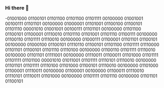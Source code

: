 ### Hi there 👋

-01001000 01100101 01101100 01101100 01101111 00100000 01001001 00100111 01101101 00100000 01000001 01101001 01100100 01100101 01101110 00001010 01001001 00100111 01101101 00100000 01101100 01100101 01100001 01110010 01101110 01101001 01101110 01100111 00100000 01100110 01101111 01110010 00100000 01000111 01100001 01101101 01100101 00100000 01000100 01100101 01110110 01100101 01101100 01101111 01110000 01101101 01100101 01101110 01110100 00100000 01100110 01101111 01110010 00100000 01101101 01111001 00100000 01110011 01100011 01101000 01101111 01101111 01101100 00001010 01011001 01101111 01110101 01110010 00100000 01101101 01101111 01110100 01101000 01100101 01110010 00100000 01101000 01100001 01110011 00100000 01100001 00100000 01100011 01110010 01110101 01110011 01101000 00100000 01101111 01101110 00100000 01101101 01100101 
<!--
**Trooperman4166/Trooperman4166** is a ✨ _special_ ✨ repository because its `README.md` (this file) appears on your GitHub profile.

Here are some ideas to get you started:

- 🔭 I’m currently working on ...
- 🌱 I’m currently learning ...
- 👯 I’m looking to collaborate on ...
- 🤔 I’m looking for help with ...
- 💬 Ask me about ...
- 📫 How to reach me: ...
- 😄 Pronouns: ...
- ⚡ Fun fact: ...
-->
